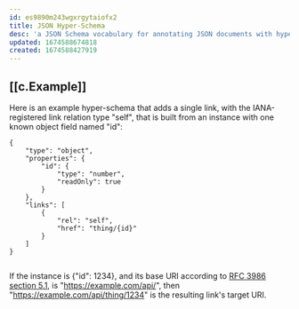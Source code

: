 ```yaml
---
id: es9890m243wgxrgytaiofx2
title: JSON Hyper-Schema
desc: 'a JSON Schema vocabulary for annotating JSON documents with hyperlinks and instructions for processing and manipulating remote JSON resources'
updated: 1674588674818
created: 1674588427919
---
```



## [[c.Example]]

Here is an example hyper-schema that adds a single link, with the IANA-registered link relation type "self", that is built from an instance with one known object field named "id":

```
{
    "type": "object",
    "properties": {
        "id": {
            "type": "number",
            "readOnly": true
        }
    },
    "links": [
        {
            "rel": "self",
            "href": "thing/{id}"
        }
    ]
}
                
```

If the instance is {"id": 1234}, and its base URI according to [RFC 3986 section 5.1](https://json-schema.org/draft/2019-09/json-schema-hypermedia.html#RFC3986), is "https://example.com/api/", then "https://example.com/api/thing/1234" is the resulting link's target URI.
